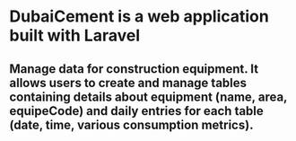 # DubaiCement is a web application built with Laravel


## Manage data for construction equipment. It allows users to create and manage tables containing details about equipment (name, area, equipeCode) and daily entries for each table (date, time, various consumption metrics).



